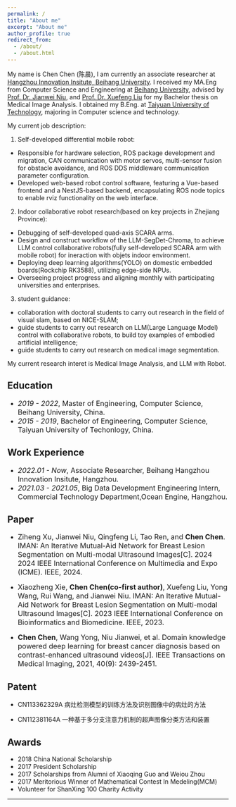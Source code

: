 ```yaml
---
permalink: /
title: "About me"
excerpt: "About me"
author_profile: true
redirect_from: 
  - /about/
  - /about.html
---
```

My name is Chen Chen (陈晨), 
I am currently an associate researcher at <a href="https://hzii.buaa.edu.cn" target="_blank">Hangzhou Innovation Insitute, Beihang University</a>. 
I received my MA.Eng from Computer Science and Engineering at <a href="https://ev.buaa.edu.cn" target="_blank">Beihang University</a>, advised by <a href="https://shi.buaa.edu.cn/07382/en/index.htm" target="_blank">Prof. Dr. Jianwei Niu</a>, and <a href="https://scse.buaa.edu.cn/info/1388/8172.htm" target="_blank"> Prof. Dr. Xuefeng Liu</a> for my Bachelor thesis on Medical Image Analysis.
I obtained my B.Eng. at <a href="https://english.tyut.edu.cn" target="_blank">Taiyuan University of Technology</a>, majoring in Computer science and technology.

My current job description:
1. Self-developed differential mobile robot: 
- Responsible for hardware selection, ROS package development and migration, CAN communication with motor servos, multi-sensor fusion for obstacle avoidance, and ROS DDS middleware communication parameter configuration.
- Developed web-based robot control software, featuring a Vue-based frontend and a NestJS-based backend, encapsulating ROS node topics to enable rviz functionality on the web interface.

2. Indoor collaborative robot research(based on key projects in Zhejiang Province): 
- Debugging of self-developed quad-axis SCARA arms.
- Design and construct workflow of the LLM-SegDet-Chroma, to achieve LLM control collaborative robots(fully self-developed SCARA arm with mobile robot) for ineraction with objets indoor environment.
- Deploying deep learning algorithms(YOLO) on domestic embedded boards(Rockchip RK3588), utilizing edge-side NPUs.
- Overseeing project progress and aligning monthly with participating universities and enterprises.

3. student guidance: 
- collaboration with doctoral students to carry out research in the field of visual slam, based on NICE-SLAM; 
- guide students to carry out research on LLM(Large Language Model) control with collaborative robots, to build toy examples of embodied artificial intelligence;
- guide students to carry out research on medical image segmentation.


My current research interet is Medical Image Analysis, and LLM with Robot.

## Education
- *<font size=3>2019 - 2022</font>*<font size=3>, Master of Engineering, Computer Science, Beihang University, China. </font>
- *<font size=3>2015 - 2019</font>*<font size=3>, Bachelor of Engineering, Computer Science, Taiyuan University of Techonlogy, China. </font>


## Work Experience 
- *<font size=3>2022.01 - Now</font>*<font size=3>, Associate Researcher, Beihang Hangzhou Innovation Insitute, Hangzhou. </font>
- *<font size=3>2021.03 - 2021.05</font>*<font size=3>, Big Data Development Engineering Intern, Commercial Technology Department,Ocean Engine, Hangzhou. </font>


## Paper
- <font size=3>Ziheng Xu, Jianwei Niu, Qingfeng Li, Tao Ren, and <strong>Chen Chen</strong>. IMAN: An Iterative Mutual-Aid Network for Breast Lesion Segmentation on Multi-modal Ultrasound Images[C]. 2024 2024 IEEE International Conference on Multimedia and Expo (ICME). IEEE, 2024.</font>

- <font size=3>Xiaozheng Xie, <strong>Chen Chen(co-first author)</strong>, Xuefeng Liu, Yong Wang, Rui Wang, and Jianwei Niu. IMAN: An Iterative Mutual-Aid Network for Breast Lesion Segmentation on Multi-modal Ultrasound Images[C]. 2023 IEEE International Conference on Bioinformatics and Biomedicine. IEEE, 2023.</font>

- **<font size=3>Chen Chen</font>**<font size=3>, Wang Yong, Niu Jianwei, et al. Domain knowledge powered deep learning for breast cancer diagnosis based on contrast-enhanced ultrasound videos[J]. IEEE Transactions on Medical Imaging, 2021, 40(9): 2439-2451.</font>

## Patent
- <a herf="https://patents.google.com/patent/CN113362329B/zh?oq=CN113362329B">CN113362329A 病灶检测模型的训练方法及识别图像中的病灶的方法</a>

- <a herf="https://patents.google.com/patent/CN112381164A/zh?oq=CN112381164">CN112381164A 一种基于多分支注意力机制的超声图像分类方法和装置</a>

## Awards
- 2018 China National Scholarship
- 2017 President Scholarship
- 2017 Scholarships from Alumni of Xiaoqing Guo and Weiou Zhou
- 2017 Meritorious Winner of Mathematical Contest In Medeling(MCM)
- Volunteer for ShanXing 100 Charity Activity


---
<script type='text/javascript' id='clustrmaps' src='//cdn.clustrmaps.com/map_v2.js?cl=080808&w=a&t=n&d=hhQoIXhmr9DNlT_wos8ClOn-HmKrhWiB2HKR_WCBJDQ&co=ffffff&cmo=3acc3a&cmn=ff5353&ct=808080'></script>